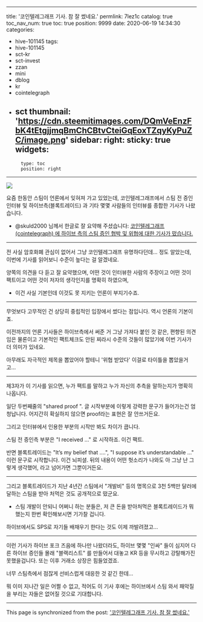 
---
title: '코인텔레그래프 기사. 참 잘 썼네요.'
permlink: 7lez1c
catalog: true
toc_nav_num: true
toc: true
position: 9999
date: 2020-06-19 14:34:30
categories:
- hive-101145
tags:
- hive-101145
- sct-kr
- sct-invest
- zzan
- mini
- dblog
- kr
- cointelegraph
- sct
thumbnail: 'https://cdn.steemitimages.com/DQmVeEnzFbK4tEtgjjmqBmChCBtvCteiGqEoxTZqyKyPuZC/image.png'
sidebar:
    right:
        sticky: true
widgets:
    -
        type: toc
        position: right
---


![](https://cdn.steemitimages.com/DQmVeEnzFbK4tEtgjjmqBmChCBtvCteiGqEoxTZqyKyPuZC/image.png)
<br>

요즘 한동안 스팀이 언론에서 잊혀져 가고 있었는데, 코인텔레그래프에서 스팀 전 증인 인터뷰 및 하이브측(블록트레이드) 과 기타 몇몇 사람들의 인터뷰를 종합한 기사가 나왔습니다.

* @skuld2000 님께서 한글로 잘 요약해 주셨습니다: [코인텔레그래프(cointelegraph) 에 하이브 측의 스팀 증인 협박 및 위협에 대한 기사가 떴습니다.](https://steemit.com/hive-101145/@skuld2000/cointelegraph)

---

전 사실 암호화폐 관심이 없어서 그냥 코인텔레그래프 유명하다던데... 정도 알았는데, 이번에 기사를 읽어보니 수준이 높다는 걸 알겠네요. 

양쪽의 의견을 다 듣고 잘 요약했으며, 어떤 것이 인터뷰한 사람의 주장이고 어떤 것이 팩트이고 어떤 것이 저자의 생각인지를 명확히 하였으며,

* 이건 사실 기본인데 이것도 못 지키는 언론이 부지기수죠.

---

무엇보다 고무적인 건 상당히 중립적인 입장에서 썼다는 점입니다. 역시 언론의 기본이죠.

이전까지의 언론 기사들은 하이브측에서 써준 거 그냥 가져다 붙인 것 같은, 편향된 의견임은 물론이고 기본적인 팩트체크도 안된 찌라시 수준의 것들이 많았기에 이번 기사가 더 의미가 있네요.

아무래도 자극적인 제목을 뽑았어야 할테니 '위협 받았다' 이걸로 타이틀을 뽑았을거고...

---

제3자가 이 기사를 읽으면, 누가 팩트를 말하고 누가 자신의 추측을 말하는지가 명확히 나옵니다. 

일단 두번째줄의 "shared proof ".  글 시작부분에 이렇게 강력한 문구가 들어가는건 엄청납니다. 어지간히 확실하지 않으면 proof라는 표현은 잘 안쓰거든요. 

그리고 인터뷰에서 인용한 부분의 시작만 봐도 차이가 큽니다.

스팀 전 증인측 부분은 "I received ..." 로 시작하죠. 이건 팩트.

반면 블록트레이드는 "It’s my belief that ....", "I suppose it’s understandable ..." 이런 문구로 시작합니다. 이건 뇌피셜. 뒤의 내용이 어떤 헛소리가 나와도 아 그냥 난 그렇게 생각했어, 라고 넘어가면 그뿐이거든요. 

---

그리고 블록트레이드가 지난 4년간 스팀에서 "개발비" 등의 명목으로 3천 5백만 달러에 달하는 스팀을 받아 처먹은 것도 공개적으로 떴군요. 

* 스팀 개발이 안되니 어쩌니 하는 분들은, 저 큰 돈을 받아처먹은 블록트레이드가 뭐 했는지 한번 확인해보시면 기가찰 겁니다. 

하이브에서도 SPS로 자기들 배채우기 한다는 것도 이제 까발려졌고...

---

이런 기사가 하이브 포크 즈음에 하나만 나왔더라도, 하이브 몇몇 "인싸" 들이 심지어 다른 하이브 증인들 몰래 "블랙리스트" 를 만들어서 대놓고 KR 등을 무시하고 강탈해가진 못했을겁니다. 또는 이후 거래소 상장은 힘들었겠죠.

너무 스팀측에서 점잖게 선비스럽게 대응한 것 같긴 한데... 

뭐 이미 지나간 일은 어쩔 수 없고, 적어도 이 기사 후에는 하이브에서 스팀 와서 패악질을 부리는 자들은 없어질 것으로 기대합니다.

- - -

This page is synchronized from the post: ['코인텔레그래프 기사. 참 잘 썼네요.'](https://steemit.com/@glory7/7lez1c)
